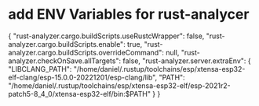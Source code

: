 # add ENV Variables for rust-analycer
{
    "rust-analyzer.cargo.buildScripts.useRustcWrapper": false,
    "rust-analyzer.cargo.buildScripts.enable": true,
    "rust-analyzer.cargo.buildScripts.overrideCommand": null,
    "rust-analyzer.checkOnSave.allTargets": false,
    "rust-analyzer.server.extraEnv": { "LIBCLANG_PATH": "/home/daniel/.rustup/toolchains/esp/xtensa-esp32-elf-clang/esp-15.0.0-20221201/esp-clang/lib", "PATH": "/home/daniel/.rustup/toolchains/esp/xtensa-esp32-elf/esp-2021r2-patch5-8_4_0/xtensa-esp32-elf/bin:$PATH" }
}